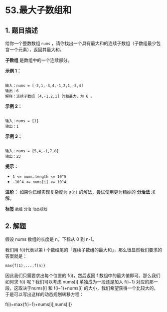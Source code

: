 # 53.最大子数组和

## 1. 题目描述

给你一个整数数组 `nums` ，请你找出一个具有最大和的连续子数组（子数组最少包含一个元素），返回其最大和。

 **子数组** 是数组中的一个连续部分。

 

 **示例 1：** 

```

输入：nums = [-2,1,-3,4,-1,2,1,-5,4]
输出：6
解释：连续子数组 [4,-1,2,1] 的和最大，为 6 。

```
 **示例 2：** 

```

输入：nums = [1]
输出：1

```
 **示例 3：** 

```

输入：nums = [5,4,-1,7,8]
输出：23

```
 

 **提示：** 
-  `1 <= nums.length <= 10^5` 
-  `-10^4 <= nums[i] <= 10^4` 
 

 **进阶：** 如果你已经实现复杂度为 `O(n)` 的解法，尝试使用更为精妙的 **分治法** 求解。

 
**标签**
`数组` `分治` `动态规划` 


## 2. 解题

假设 nums 数组的长度是 n，下标从 0 到 n-1。

我们用 f(i)代表以第 i 个数结尾的「连续子数组的最大和」，那么很显然我们要求的答案就是：

```
max{f(1),...,f(n)}
```

因此我们只需要求出每个位置的 f(i)，然后返回 f 数组中的最大值即可。那么我们如何求 f(i) 呢？我们可以考虑 nums[i] 单独成为一段还是加入 f(i−1) 对应的那一段，这取决于nums[i] 和 f(i−1)+nums[i] 的大小，我们希望获得一个比较大的，于是可以写出这样的动态规划转移方程：

f(i)=max{f(i−1)+nums[i],nums[i]}
